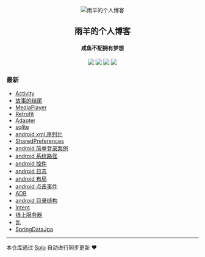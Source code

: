 <p align="center"><img alt="雨羊的个人博客" src="https://b3logfile.com/file/2021/01/4087334-f4f28b3b.png"></p><h2 align="center">
雨羊的个人博客
</h2>

<h4 align="center">咸鱼不配拥有梦想</h4>
<p align="center"><a title="雨羊的个人博客" target="_blank" href="https://github.com/Rainsheep/solo-blog"><img src="https://img.shields.io/github/last-commit/Rainsheep/solo-blog.svg?style=flat-square&color=FF9900"></a>
<a title="GitHub repo size in bytes" target="_blank" href="https://github.com/Rainsheep/solo-blog"><img src="https://img.shields.io/github/repo-size/Rainsheep/solo-blog.svg?style=flat-square"></a>
<a title="Solo Version" target="_blank" href="https://github.com/88250/solo/releases"><img src="https://img.shields.io/badge/solo-4.3.1-f1e05a.svg?style=flat-square&color=blueviolet"></a>
<a title="Hits" target="_blank" href="https://github.com/88250/hits"><img src="https://hits.b3log.org/Rainsheep/solo-blog.svg"></a></p>

### 最新

* [Activity](https://www.rainsheep.cn/articles/2021/03/31/1617174515693.html)
* [故事的结尾](https://www.rainsheep.cn/articles/2021/03/24/1616597819508.html)
* [MediaPlayer](https://www.rainsheep.cn/articles/2021/03/23/1616481808245.html)
* [Retrofit](https://www.rainsheep.cn/articles/2021/03/08/1615173219101.html)
* [Adapter](https://www.rainsheep.cn/articles/2021/03/04/1614787552864.html)
* [sqlite](https://www.rainsheep.cn/articles/2021/03/03/1614706405706.html)
* [android xml 序列化](https://www.rainsheep.cn/articles/2021/02/25/1614188458515.html)
* [SharedPreferences](https://www.rainsheep.cn/articles/2021/02/25/1614187646287.html)
* [android 简单登录案例](https://www.rainsheep.cn/articles/2021/02/25/1614186033356.html)
* [android 系统路径](https://www.rainsheep.cn/articles/2021/02/24/1614146909052.html)
* [android 控件](https://www.rainsheep.cn/articles/2021/02/23/1614079177741.html)
* [android 日志](https://www.rainsheep.cn/articles/2021/02/23/1614079025572.html)
* [android 布局](https://www.rainsheep.cn/articles/2021/02/23/1614078827110.html)
* [android 点击事件](https://www.rainsheep.cn/articles/2021/02/23/1614078664162.html)
* [ADB](https://www.rainsheep.cn/articles/2021/02/23/1614078558105.html)
* [android 目录结构](https://www.rainsheep.cn/articles/2021/02/23/1614078449721.html)
* [Intent](https://www.rainsheep.cn/articles/2021/02/23/1614078226696.html)
* [线上服务器](https://www.rainsheep.cn/articles/2021/02/03/1612340538230.html)
* [乱](https://www.rainsheep.cn/articles/2021/02/01/1612108975637.html)
* [SpringDataJpa](https://www.rainsheep.cn/articles/2021/01/30/1611943925964.html)



---

本仓库通过 [Solo](https://github.com/88250/solo) 自动进行同步更新 ❤️ 